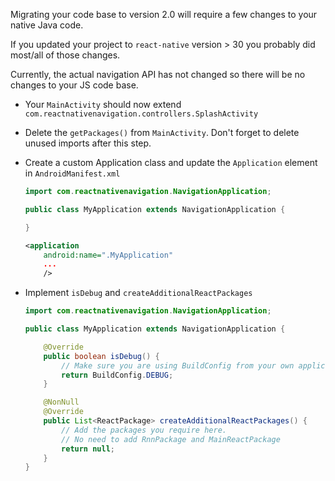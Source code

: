 Migrating your code base to version 2.0 will require a few changes to your native Java code. 

If you updated your project to `react-native` version > 30 you probably did most/all of those changes.

Currently, the actual navigation API has not changed so there will be no changes to your JS code base.

* Your `MainActivity` should now extend `com.reactnativenavigation.controllers.SplashActivity`
* Delete the `getPackages()` from `MainActivity`. Don't forget to delete unused imports after this step.
* Create a custom Application class and update the `Application` element in `AndroidManifest.xml`
	
	```java
	import com.reactnativenavigation.NavigationApplication;
	
	public class MyApplication extends NavigationApplication {
	
	}
	```
	
	```xml
	<application
        android:name=".MyApplication"
        ...
        />
	```
* Implement `isDebug` and `createAdditionalReactPackages`

	```java
	import com.reactnativenavigation.NavigationApplication;
	
	public class MyApplication extends NavigationApplication {
 
    	@Override
		public boolean isDebug() {
			// Make sure you are using BuildConfig from your own application
			return BuildConfig.DEBUG;
		}

	    @NonNull
	    @Override
	    public List<ReactPackage> createAdditionalReactPackages() {
		    // Add the packages you require here.
			// No need to add RnnPackage and MainReactPackage
	        return null;
	    }
	}
	```
